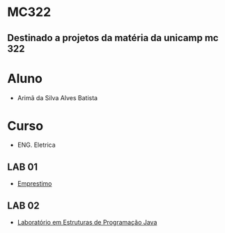 # MC322
## Destinado a projetos da matéria da unicamp mc 322


# Aluno
  * Arimã da Silva Alves Batista

# Curso
  * ENG. Eletrica
  
## LAB 01
 * [Emprestimo](https://github.com/ArimaBatista/MC322/blob/main/Lab01/emprestimo01-ra194347.ipynb)

## LAB 02
 * [Laboratório em Estruturas de Programação Java](https://github.com/ArimaBatista/MC322/blob/main/Lab%2002/lab02-ra194347-java-estruturas.ipynb)
